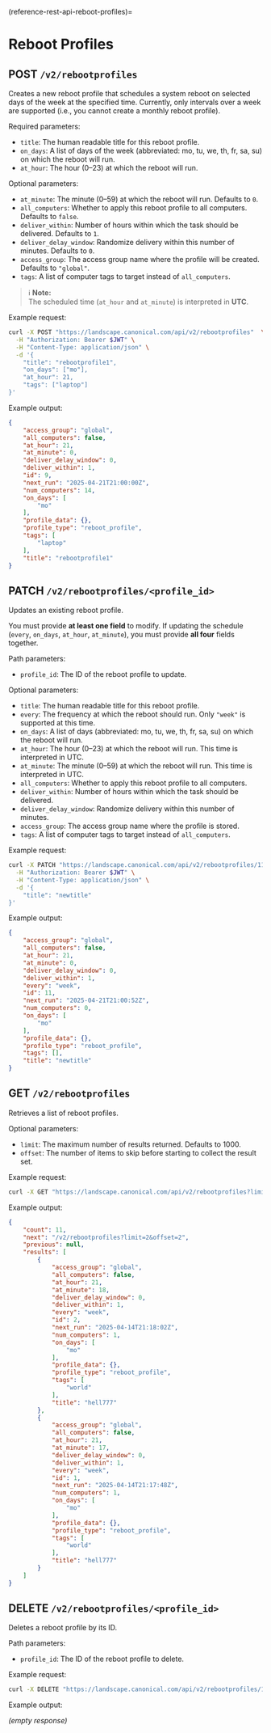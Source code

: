 (reference-rest-api-reboot-profiles)=
# Reboot Profiles

## POST `/v2/rebootprofiles`

Creates a new reboot profile that schedules a system reboot on selected days of the week at the specified time. Currently, only intervals over a week are supported (i.e., you cannot create a monthly reboot profile).

Required parameters:

- `title`: The human readable title for this reboot profile.
- `on_days`: A list of days of the week (abbreviated: mo, tu, we, th, fr, sa, su) on which the reboot will run.
- `at_hour`: The hour (0–23) at which the reboot will run.

Optional parameters:

- `at_minute`: The minute (0–59) at which the reboot will run. Defaults to `0`.
- `all_computers`: Whether to apply this reboot profile to all computers. Defaults to `false`.
- `deliver_within`: Number of hours within which the task should be delivered. Defaults to `1`.
- `deliver_delay_window`: Randomize delivery within this number of minutes. Defaults to `0`.
- `access_group`: The access group name where the profile will be created. Defaults to `"global"`.
- `tags`: A list of computer tags to target instead of `all_computers`.

> ℹ️ **Note:**  \
> The scheduled time (`at_hour` and `at_minute`) is interpreted in **UTC**.


Example request:

```bash
curl -X POST "https://landscape.canonical.com/api/v2/rebootprofiles"  \
  -H "Authorization: Bearer $JWT" \
  -H "Content-Type: application/json" \
  -d '{
    "title": "rebootprofile1",
    "on_days": ["mo"],
    "at_hour": 21,
    "tags": ["laptop"]
}'
```

Example output:

```json
{
    "access_group": "global",
    "all_computers": false,
    "at_hour": 21,
    "at_minute": 0,
    "deliver_delay_window": 0,
    "deliver_within": 1,
    "id": 9,
    "next_run": "2025-04-21T21:00:00Z",
    "num_computers": 14,
    "on_days": [
        "mo"
    ],
    "profile_data": {},
    "profile_type": "reboot_profile",
    "tags": [
        "laptop"
    ],
    "title": "rebootprofile1"
}
```

## PATCH `/v2/rebootprofiles/<profile_id>`

Updates an existing reboot profile. 

You must provide **at least one field** to modify. If updating the schedule (`every`, `on_days`, `at_hour`, `at_minute`), you must provide **all four** fields together.

Path parameters:

- `profile_id`: The ID of the reboot profile to update.

Optional parameters:

- `title`: The human readable title for this reboot profile.
- `every`: The frequency at which the reboot should run. Only `"week"` is supported at this time.
- `on_days`: A list of days (abbreviated: mo, tu, we, th, fr, sa, su) on which the reboot will run.
- `at_hour`: The hour (0–23) at which the reboot will run. This time is interpreted in UTC.
- `at_minute`: The minute (0–59) at which the reboot will run. This time is interpreted in UTC.
- `all_computers`: Whether to apply this reboot profile to all computers.
- `deliver_within`: Number of hours within which the task should be delivered.
- `deliver_delay_window`: Randomize delivery within this number of minutes.
- `access_group`: The access group name where the profile is stored.
- `tags`: A list of computer tags to target instead of `all_computers`.

Example request:

```bash
curl -X PATCH "https://landscape.canonical.com/api/v2/rebootprofiles/11" \
  -H "Authorization: Bearer $JWT" \
  -H "Content-Type: application/json" \
  -d '{
    "title": "newtitle"
}'
```

Example output:

```json
{
    "access_group": "global",
    "all_computers": false,
    "at_hour": 21,
    "at_minute": 0,
    "deliver_delay_window": 0,
    "deliver_within": 1,
    "every": "week",
    "id": 11,
    "next_run": "2025-04-21T21:00:52Z",
    "num_computers": 0,
    "on_days": [
        "mo"
    ],
    "profile_data": {},
    "profile_type": "reboot_profile",
    "tags": [],
    "title": "newtitle"
}
```


## GET `/v2/rebootprofiles`

Retrieves a list of reboot profiles.

Optional parameters:

- `limit`: The maximum number of results returned. Defaults to 1000.
- `offset`: The number of items to skip before starting to collect the result set.

Example request:

```bash
curl -X GET "https://landscape.canonical.com/api/v2/rebootprofiles?limit=2" -H "Authorization: Bearer $JWT"
```

Example output:

```json
{
    "count": 11,
    "next": "/v2/rebootprofiles?limit=2&offset=2",
    "previous": null,
    "results": [
        {
            "access_group": "global",
            "all_computers": false,
            "at_hour": 21,
            "at_minute": 18,
            "deliver_delay_window": 0,
            "deliver_within": 1,
            "every": "week",
            "id": 2,
            "next_run": "2025-04-14T21:18:02Z",
            "num_computers": 1,
            "on_days": [
                "mo"
            ],
            "profile_data": {},
            "profile_type": "reboot_profile",
            "tags": [
                "world"
            ],
            "title": "hell777"
        },
        {
            "access_group": "global",
            "all_computers": false,
            "at_hour": 21,
            "at_minute": 17,
            "deliver_delay_window": 0,
            "deliver_within": 1,
            "every": "week",
            "id": 1,
            "next_run": "2025-04-14T21:17:48Z",
            "num_computers": 1,
            "on_days": [
                "mo"
            ],
            "profile_data": {},
            "profile_type": "reboot_profile",
            "tags": [
                "world"
            ],
            "title": "hell777"
        }
    ]
}
```



## DELETE `/v2/rebootprofiles/<profile_id>`

Deletes a reboot profile by its ID.

Path parameters:

- `profile_id`: The ID of the reboot profile to delete.

Example request:

```bash
curl -X DELETE "https://landscape.canonical.com/api/v2/rebootprofiles/1" -H "Authorization: Bearer $JWT"
```

Example output:

*(empty response)*
